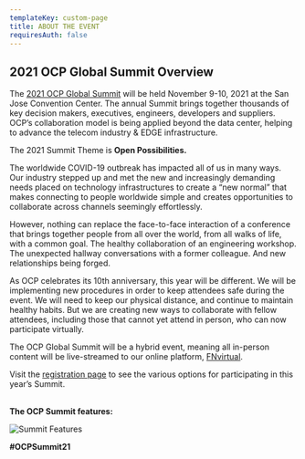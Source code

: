 ```yaml
---
templateKey: custom-page
title: ABOUT THE EVENT
requiresAuth: false
---
```

## 2021 OCP Global Summit Overview

The <a href="https://www.opencompute.org/summit/global-summit" target="_blank">2021 OCP Global Summit</a>[](https://www.opencompute.org/summit/global-summit) will be held November 9-10, 2021 at the San Jose Convention Center. The annual Summit brings together thousands of key decision makers, executives, engineers, developers and suppliers. OCP’s collaboration model is being applied beyond the data center, helping to advance the telecom industry & EDGE infrastructure. 

The 2021 Summit Theme is **Open Possibilities.**

The worldwide COVID-19 outbreak has impacted all of us in many ways. Our industry stepped up and met the new and increasingly demanding needs placed on technology infrastructures to create a “new normal” that makes connecting to people worldwide simple and creates opportunities to collaborate across channels seemingly effortlessly.

However, nothing can replace the face-to-face interaction of a conference that brings together people from all over the world, from all walks of life, with a common goal. The healthy collaboration of an engineering workshop. The unexpected hallway conversations with a former colleague. And new relationships being forged.

As OCP celebrates its 10th anniversary, this year will be different. We will be implementing new procedures in order to keep attendees safe during the event. We will need to keep our physical distance, and continue to maintain healthy habits. But we are creating new ways to collaborate with fellow attendees, including those that cannot yet attend in person, who can now participate virtually. 

The OCP Global Summit will be a hybrid event, meaning all in-person content will be live-streamed to our online platform, <a href="https://www.fntech.com/fnvirtual-event-platform/" target="_blank">FNvirtual</a>.

Visit the <a href="https://www.opencompute.org/summit/global-summit/registration" target="_blank">registration page</a> to see the various options for participating in this year’s Summit.

\
**The OCP Summit features:**

![Summit Features](/img/ocp21glo_ocpwebsite_summitfeatures_062421.png)

**\#OCPSummit21**
